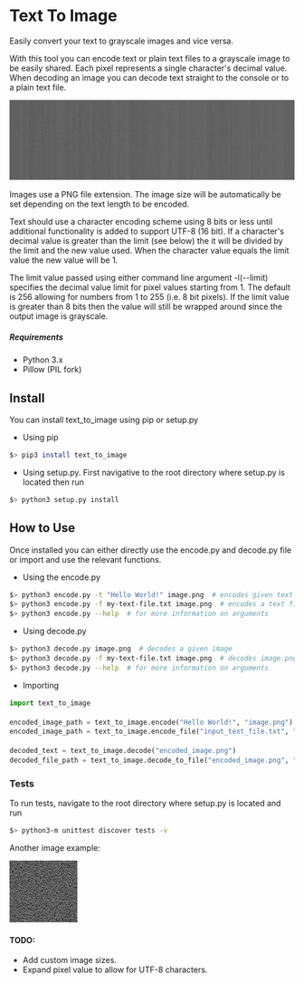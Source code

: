 # Text To Image

Easily convert your text to grayscale images and vice versa.

With this tool you can encode text or plain text files to a grayscale image to be easily shared. Each pixel represents a single character's decimal value. When decoding an image you can decode text straight to the console or to a plain text file.

<img src="Resources/words_alpha.png" alt="grayscale-image-for-dictionary"/>

Images use a PNG file extension. The image size will be automatically be set depending on the text length to be encoded.

Text should use a character encoding scheme using 8 bits or less until additional functionality is added to support UTF-8 (16 bit). If a character's decimal value is greater than the limit (see below) the it will be divided by the limit and the new value used. When the character value equals the limit value the new value will be 1.

The limit value passed using either command line argument -l(--limit) specifies the decimal value limit for pixel values starting from 1. The default is 256 allowing for numbers from 1 to 255 (i.e. 8 bit pixels).
If the limit value is greater than 8 bits then the value will still be wrapped around since the output image is grayscale.

##### Requirements

* Python 3.x
* Pillow (PIL fork)


## Install

You can install text_to_image using pip or setup.py

* Using pip
```bash
$> pip3 install text_to_image
```

* Using setup.py. First navigative to the root directory where setup.py is located then run
```bash
$> python3 setup.py install
```

## How to Use

Once installed you can either directly use the encode.py and decode.py file or import and use the relevant functions.

* Using the encode.py
```bash
$> python3 encode.py -t "Hello World!" image.png  # encodes given text
$> python3 encode.py -f my-text-file.txt image.png  # encodes a text file
$> python3 encode.py --help  # for more information on arguments
```

* Using decode.py
```bash
$> python3 decode.py image.png  # decodes a given image
$> python3 decode.py -f my-text-file.txt image.png  # decodes image.png to the given text file
$> python3 decode.py --help  # for more information on arguments
```

* Importing
```python
import text_to_image

encoded_image_path = text_to_image.encode("Hello World!", "image.png")
encoded_image_path = text_to_image.encode_file("input_text_file.txt", "output_image.png")

decoded_text = text_to_image.decode("encoded_image.png")
decoded_file_path = text_to_image.decode_to_file("encoded_image.png", "output_text_file.txt")

```

### Tests

To run tests, navigate to the root directory where setup.py is located and run

```bash
$> python3-m unittest discover tests -v
```

Another image example:

<img src="Resources/example.png" alt="another-example-image-with-encoded-text"/>

#### TODO:

* Add custom image sizes.
* Expand pixel value to allow for UTF-8 characters.
